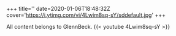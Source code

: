 +++
title=''
date=2020-01-06T18:48:32Z
cover='https://i.ytimg.com/vi/4Lwim8sq-sY/sddefault.jpg'
+++

All content belongs to GlennBeck.
{{< youtube 4Lwim8sq-sY >}}
